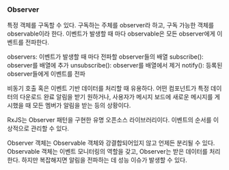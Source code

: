 ### Observer

특정 객체를 구독할 수 있다. 구독하는 주체를 observer라 하고, 구독 가능한 객체를 observable이라 한다.
이벤트가 발생할 때 마다 observable은 모든 observer에게 이벤트를 전파한다.

observers: 이벤트가 발생할 때 마다 전파할 observer들의 배열
subscribe(): observer를 배열에 추가
unsubscribe(): observer를 배열에서 제거
notify(): 등록된 observer들에게 이벤트를 전파

비동기 호출 혹은 이벤트 기반 데이터를 처리할 때 유용하다. 어떤 컴포넌트가 특정 데이터의 다운로드 완료 알림을 받기 원하거나, 사용자가 메시지 보드에 새로운 메시지를 게시했을 때 모든 멤버가 알림을 받는 등의 상황이다.

RxJS는 Observer 패턴을 구현한 유명 오픈소스 라이브러리이다.
이벤트의 순서를 이상적으로 관리할 수 있다.

Observer 객체는 Observable 객체와 강결합되어있지 않고 언제든 분리될 수 있다.
Observable 객체는 이벤트 모니터링의 역할을 갖고, Observer는 받은 데이터를 처리한다.
하지만 복잡해지면 알림을 전파하는 데 성능 이슈가 발생할 수 있다.
